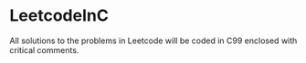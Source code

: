 # LeetcodeInC
All solutions to the problems in Leetcode will be coded in C99 enclosed with critical comments.
